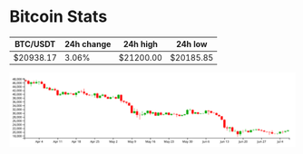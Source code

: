 # Bitcoin Stats

BTC/USDT|24h change|24h high|24h low|
|---|---|---|---|
|$20938.17|3.06%|$21200.00|$20185.85|

<img src="./chart.svg">
